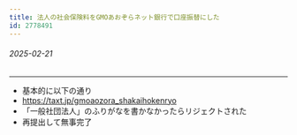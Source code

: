 ```yaml
---
title: 法人の社会保険料をGMOあおぞらネット銀行で口座振替にした
id: 2778491
---
```


###### 2025-02-21

---

- 基本的に以下の通り
- https://taxt.jp/gmoaozora_shakaihokenryo
- 「一般社団法人」のふりがなを書かなかったらリジェクトされた
- 再提出して無事完了
